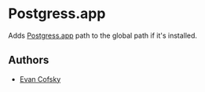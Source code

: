 Postgress.app
=======

Adds [Postgress.app][1] path to the global path if it's installed.

Authors
-------

  - [Evan Cofsky](https://gitlab.com/u/misandrist)

[1]: http://postgresapp.com/

